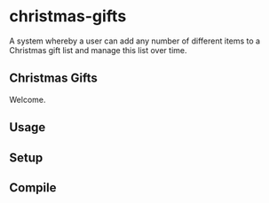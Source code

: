 # christmas-gifts
A system whereby a user can add any number of different items to a Christmas gift list and manage this list over time.

Christmas Gifts
---

Welcome.


Usage
---


Setup
---


Compile
---
